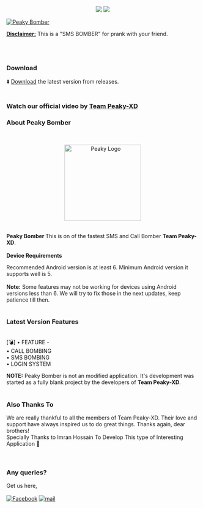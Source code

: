 <p align="center">
<img src="https://img.shields.io/badge/Java-ED8B00?style=for-the-badge&logo=java&logoColor=white">
<img src="https://img.shields.io/badge/JavaScript-F7DF1E?style=for-the-badge&logo=javascript&logoColor=black">
<p>
<a href="#">
<img title="Peaky Bomber" src="https://avatars.githubusercontent.com/u/121819973?v=4">
</a>
</p>
<b><u>Disclaimer:</u></b> This is a "SMS BOMBER" for prank with your friend.
</p>
<br>

<br>

### Download
⬇️ <a href="https://github.com/Peaky-XD/Peaky-Boomber/raw/main/peaky.apk">Download</a> the latest version from releases.
<br>
<br>

### Watch our official video by <a href="https://www.facebook.com/peaky009">Team Peaky-XD</a>
### About Peaky Bomber
<br>
<p align="center">
<a href="#">
<img title="Peaky Bomber" alt="Peaky Logo" src="https://github.com/Peaky-XD/Peaky-Boomber/blob/main/Picsart_23-04-23_08-16-40-862.png?raw=true" height="200" width="200">
</a>
</p>
<br>
<b>Peaky Bomber </b>This is on of the fastest SMS and Call Bomber <b>Team Peaky-XD</b>.
<br>
<br>
<b>Device Requirements</b>

Recommended Android version is at least 6. Minimum Android version it supports well is 5.
<br>
<br>
<b>Note:</b> Some features may not be working for devices using Android versions less than 6. We will try to fix those in the next updates, keep patience till then.
<br>
<br>

### Latest Version Features
<br>
[💣] • FEATURE -
<br>
        • CALL BOMBING 
<br>
        • SMS BOMBING 
<br>
        • LOGIN SYSTEM 
<br>


<b>NOTE:</b> Peaky Bomber is not an modified application. It's development was started as a fully blank project by the developers of <b>Team Peaky-XD</b>.
<br>
<br>

### Also Thanks To

We are really thankful to all the members of Team Peaky-XD. Their love and support have always inspired us to do great things. Thanks again, dear brothers!
<br>
Specially Thanks to Imran Hossain To Develop This type of Interesting Application 🖤
<br>
<br>
<br>

### Any queries?
Get us here,<br></br>
[![Facebook](https://img.shields.io/badge/Facebook-1877F2?style=for-the-badge&logo=facebook&logoColor=white)](https://www.facebook.com/peaky09)
[![mail](https://img.shields.io/badge/Gmail-D14836?style=for-the-badge&logo=gmail&logoColor=white)](mailto:x_spoilt@yahoo.com)
